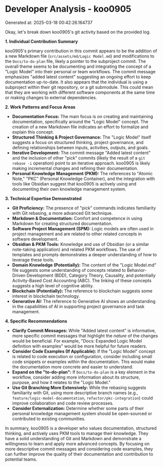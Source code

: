# Developer Analysis - koo0905
Generated at: 2025-03-18 00:42:26.164737

Okay, let's break down koo0905's git activity based on the provided log.

**1. Individual Contribution Summary**

koo0905's primary contribution in this commit appears to be the addition of a new Markdown file (`src/assets/md/Logic Model.md`) and modifications to the `Docs/to-do-plan` file, likely a pointer to the subproject commit.  The overall theme seems to be documenting and integrating the concept of a "Logic Model" into their personal or team workflows. The commit message emphasizes "added latest content" suggesting an ongoing effort to keep documentation up-to-date.
It also appears that the individual is using a subproject within their git repository, or a git submodule. This could mean that they are working with different software components at the same time or making changes to external dependencies. 

**2. Work Patterns and Focus Areas**

*   **Documentation Focus:** The main focus is on creating and maintaining documentation, specifically around the "Logic Model" concept. The creation of a new Markdown file indicates an effort to formalize and explain this concept.
*   **Structured Thinking & Project Governance:** The "Logic Model" itself suggests a focus on structured thinking, project governance, and defining relationships between inputs, activities, outputs, and goals.
*   **Iterative Development:**  The commit message "Added latest content" and the inclusion of other "pick" commits (likely the result of a `git rebase -i` operation) point to an iterative approach.  koo0905 is likely making incremental changes and refining their documentation.
*   **Personal Knowledge Management (PKM):**  The references to "Atomic Note," "PKC" (Personal Knowledge Container), and the integration with tools like Obsidian suggest that koo0905 is actively using and documenting their own knowledge management system.

**3. Technical Expertise Demonstrated**

*   **Git Proficiency:**  The presence of "pick" commands indicates familiarity with Git rebasing, a more advanced Git technique.
*   **Markdown & Documentation:**  Comfort and competence in using Markdown for creating structured documentation.
*   **Software Project Management (SPM):** Logic models are often used in project management and are related to other related concepts in software development.
*   **Obsidian & PKM Tools:**  Knowledge and use of Obsidian (or a similar note-taking application) and related PKM workflows.  The use of templates and prompts demonstrates a deeper understanding of how to leverage these tools.
*   **Domain Knowledge (Potentially):**  The content of the "Logic Model.md" file suggests some understanding of concepts related to Behavior-Driven Development (BDD), Category Theory, Causality, and potentially Activity-Based Cost Accounting (ABC).  The linking of these concepts suggests a high level of cognitive ability.
*   **Blockchain (Potentially):** The reference to blockchain suggests some interest in blockchain technology.
*   **Generative AI:** The reference to Generative AI shows an understanding in the capabilities of AI in supporting project governance and task management.

**4. Specific Recommendations**

*   **Clarify Commit Messages:** While "Added latest content" is informative, more specific commit messages that highlight the *nature* of the changes would be beneficial.  For example, "Docs:  Expanded Logic Model definition with examples" would be more helpful for future readers.
*   **Consider Code Examples (If Applicable):**  If the "Logic Model" concept is related to code execution or configuration, consider including small code snippets or examples within the documentation. This would make the documentation more concrete and easier to understand.
*   **Expand on the "to-do-plan":**  If `Docs/to-do-plan` is a key element in the workflow, consider adding more information about its structure, purpose, and how it relates to the "Logic Model."
*   **Use Git Branching More Extensively:**  While the rebasing suggests familiarity with Git, using more descriptive branch names (e.g., `feature/logic-model-documentation`, `refactor/pkc-integration`) could improve collaboration and code review processes.
*   **Consider Externalization:** Determine whether some parts of their personal knowledge management system should be open-sourced or contributed to existing communities.

In summary, koo0905 is a developer who values documentation, structured thinking, and actively uses PKM tools to manage their knowledge. They have a solid understanding of Git and Markdown and demonstrate a willingness to learn and apply more advanced concepts. By focusing on more descriptive commit messages and considering code examples, they can further improve the quality of their documentation and contribution to potential teams.
